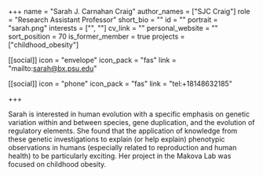 +++
name = "Sarah J. Carnahan Craig"
author_names = ["SJC Craig"]
role = "Research Assistant Professor"
short_bio = ""
id = ""
portrait = "sarah.png"
interests = ["", ""]
cv_link = ""
personal_website = ""
sort_position = 70
is_former_member = true
projects = ["childhood_obesity"]

[[social]]
    icon = "envelope"
    icon_pack = "fas"
    link = "mailto:sarah@bx.psu.edu"

[[social]]
    icon = "phone"
    icon_pack = "fas"
    link = "tel:+18148632185"

+++

Sarah is interested in human evolution with a specific emphasis
on genetic variation within and between species, gene duplication,
and the evolution of regulatory elements. She found that the application
of knowledge from these genetic investigations to explain (or help
explain) phenotypic observations in humans (especially related to
reproduction and human health) to be particularly exciting. Her
project in the Makova Lab was focused on childhood obesity.

